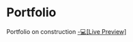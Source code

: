 # Portfolio
Portfolio on construction
<a href="https://cocky-sammet-9b13a4.netlify.app/" target="_blank">-💻[Live Preview]</a>


